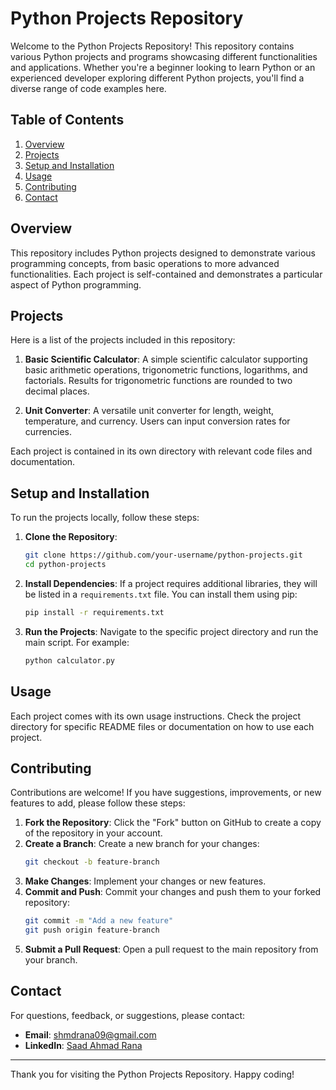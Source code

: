 # Python Projects Repository

Welcome to the Python Projects Repository! This repository contains various Python projects and programs showcasing different functionalities and applications. Whether you're a beginner looking to learn Python or an experienced developer exploring different Python projects, you'll find a diverse range of code examples here.

## Table of Contents

1. [Overview](#overview)
2. [Projects](#projects)
3. [Setup and Installation](#setup-and-installation)
4. [Usage](#usage)
5. [Contributing](#contributing)
6. [Contact](#contact)

## Overview

This repository includes Python projects designed to demonstrate various programming concepts, from basic operations to more advanced functionalities. Each project is self-contained and demonstrates a particular aspect of Python programming.

## Projects

Here is a list of the projects included in this repository:

1. **Basic Scientific Calculator**: A simple scientific calculator supporting basic arithmetic operations, trigonometric functions, logarithms, and factorials. Results for trigonometric functions are rounded to two decimal places.


2. **Unit Converter**: A versatile unit converter for length, weight, temperature, and currency. Users can input conversion rates for currencies.


Each project is contained in its own directory with relevant code files and documentation.

## Setup and Installation

To run the projects locally, follow these steps:

1. **Clone the Repository**:
   ```bash
   git clone https://github.com/your-username/python-projects.git
   cd python-projects
   ```

2. **Install Dependencies**:
   If a project requires additional libraries, they will be listed in a `requirements.txt` file. You can install them using pip:
   ```bash
   pip install -r requirements.txt
   ```

3. **Run the Projects**:
   Navigate to the specific project directory and run the main script. For example:
   ```bash
   python calculator.py
   ```

## Usage

Each project comes with its own usage instructions. Check the project directory for specific README files or documentation on how to use each project.

## Contributing

Contributions are welcome! If you have suggestions, improvements, or new features to add, please follow these steps:

1. **Fork the Repository**: Click the "Fork" button on GitHub to create a copy of the repository in your account.
2. **Create a Branch**: Create a new branch for your changes:
   ```bash
   git checkout -b feature-branch
   ```
3. **Make Changes**: Implement your changes or new features.
4. **Commit and Push**: Commit your changes and push them to your forked repository:
   ```bash
   git commit -m "Add a new feature"
   git push origin feature-branch
   ```
5. **Submit a Pull Request**: Open a pull request to the main repository from your branch.

## Contact

For questions, feedback, or suggestions, please contact:

- **Email**: shmdrana09@gmail.com
- **LinkedIn**: [Saad Ahmad Rana](https://www.linkedin.com/in/saad-ahmed-rana-bb67942b8)

---

Thank you for visiting the Python Projects Repository. Happy coding!
```
